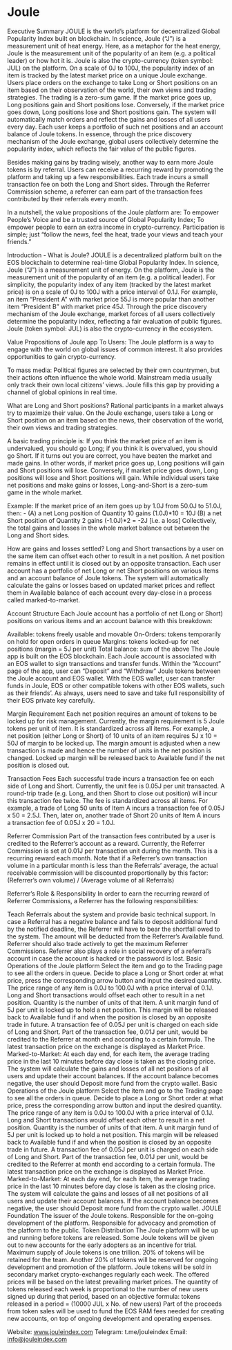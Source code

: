 # Joule

Executive Summary
JOULE is the world’s platform for decentralized Global Popularity Index built on blockchain. In science, Joule (“J”) is a measurement unit of heat energy. Here, as a metaphor for the heat energy, Joule is the measurement unit of the popularity of an item (e.g. a political leader) or how hot it is. Joule is also the crypto-currency (token symbol: JUL) on the platform. On a scale of 0J to 100J, the popularity index of an item is tracked by the latest market price on a unique Joule exchange. Users place orders on the exchange to take Long or Short positions on an item based on their observation of the world, their own views and trading strategies. The trading is a zero-sum game. If the market price goes up, Long positions gain and Short positions lose. Conversely, if the market price goes down, Long positions lose and Short positions gain. The system will automatically match orders and reflect the gains and losses of all users every day. Each user keeps a portfolio of such net positions and an account balance of Joule tokens. In essence, through the price discovery mechanism of the Joule exchange, global users collectively determine the popularity index, which reflects the fair value of the public figures.

Besides making gains by trading wisely, another way to earn more Joule tokens is by referral. Users can receive a recurring reward by promoting the platform and taking up a few responsibilities. Each trade incurs a small transaction fee on both the Long and Short sides. Through the Referrer Commission scheme, a referrer can earn part of the transaction fees contributed by their referrals every month.

In a nutshell, the value propositions of the Joule platform are: To empower People’s Voice and be a trusted source of Global Popularity Index; To empower people to earn an extra income in crypto-currency. Participation is simple; just “follow the news, feel the heat, trade your views and teach your friends.”

Introduction - What is Joule?
JOULE is a decentralized platform built on the EOS blockchain to determine real-time Global Popularity Index. In science, Joule (“J”) is a measurement unit of energy. On the platform, Joule is the measurement unit of the popularity of an item (e.g. a political leader). For simplicity, the popularity index of any item (tracked by the latest market price) is on a scale of 0J to 100J with a price interval of 0.1J. For example, an item “President A” with market price 55J is more popular than another item “President B” with market price 45J. Through the price discovery mechanism of the Joule exchange, market forces of all users collectively determine the popularity index, reflecting a fair evaluation of public figures. Joule (token symbol: JUL) is also the crypto-currency in the ecosystem.

Value Propositions of Joule app
To Users: The Joule platform is a way to engage with the world on global issues of common interest. It also provides opportunities to gain crypto-currency.

To mass media: Political figures are selected by their own countrymen, but their actions often influence the whole world. Mainstream media usually only track their own local citizens’ views. Joule fills this gap by providing a channel of global opinions in real time.

What are Long and Short positions?
Rational participants in a market always try to maximize their value. On the Joule exchange, users take a Long or Short position on an item based on the news, their observation of the world, their own views and trading strategies.

A basic trading principle is: If you think the market price of an item is undervalued, you should go Long; if you think it is overvalued, you should go Short. If it turns out you are correct, you have beaten the market and made gains. In other words, if market price goes up, Long positions will gain and Short positions will lose. Conversely, if market price goes down, Long positions will lose and Short positions will gain. While individual users take net positions and make gains or losses, Long-and-Short is a zero-sum game in the whole market.

Example: If the market price of an item goes up by 1.0J from 50.0J to 51.0J, then: - (A) a net Long position of Quantity 10 gains (1.0J)*10 = 10J (B) a net Short position of Quantity 2 gains (-1.0J)*2 = -2J [i.e. a loss] Collectively, the total gains and losses in the whole market balance out between the Long and Short sides.

How are gains and losses settled?
Long and Short transactions by a user on the same item can offset each other to result in a net position. A net position remains in effect until it is closed out by an opposite transaction. Each user account has a portfolio of net Long or net Short positions on various items and an account balance of Joule tokens. The system will automatically calculate the gains or losses based on updated market prices and reflect them in Available balance of each account every day-close in a process called marked-to-market.

Account Structure
Each Joule account has a portfolio of net (Long or Short) positions on various items and an account balance with this breakdown:

Available: tokens freely usable and movable
On-Orders: tokens temporarily on hold for open orders in queue
Margins: tokens locked-up for net positions (margin = 5J per unit)
Total balance: sum of the above
The Joule app is built on the EOS blockchain. Each Joule account is associated with an EOS wallet to sign transactions and transfer funds. Within the “Account” page of the app, user can “Deposit” and “Withdraw” Joule tokens between the Joule account and EOS wallet. With the EOS wallet, user can transfer funds in Joule, EOS or other compatible tokens with other EOS wallets, such as their friends’. As always, users need to save and take full responsibility of their EOS private key carefully.

Margin Requirement
Each net position requires an amount of tokens to be locked up for risk management. Currently, the margin requirement is 5 Joule tokens per unit of item. It is standardized across all items. For example, a net position (either Long or Short) of 10 units of an item requires 5J x 10 = 50J of margin to be locked up. The margin amount is adjusted when a new transaction is made and hence the number of units in the net position is changed. Locked up margin will be released back to Available fund if the net position is closed out.

Transaction Fees
Each successful trade incurs a transaction fee on each side of Long and Short. Currently, the unit fee is 0.05J per unit transacted. A round-trip trade (e.g. Long, and then Short to close out position) will incur this transaction fee twice. The fee is standardized across all items. For example, a trade of Long 50 units of Item A incurs a transaction fee of 0.05J x 50 = 2.5J. Then, later on, another trade of Short 20 units of Item A incurs a transaction fee of 0.05J x 20 = 1.0J.

Referrer Commission
Part of the transaction fees contributed by a user is credited to the Referrer’s account as a reward. Currently, the Referrer Commission is set at 0.01J per transaction unit during the month. This is a recurring reward each month. Note that if a Referrer’s own transaction volume in a particular month is less than the Referrals’ average, the actual receivable commission will be discounted proportionally by this factor: (Referrer’s own volume) / (Average volume of all Referrals)

Referrer’s Role & Responsibility
In order to earn the recurring reward of Referrer Commissions, a Referrer has the following responsibilities:

Teach Referrals about the system and provide basic technical support.
In case a Referral has a negative balance and fails to deposit additional fund by the notified deadline, the Referrer will have to bear the shortfall owed to the system. The amount will be deducted from the Referrer’s Available fund.
Referrer should also trade actively to get the maximum Referrer Commissions.
Referrer also plays a role in social recovery of a referral’s account in case the account is hacked or the password is lost.
Basic Operations of the Joule platform
Select the item and go to the Trading page to see all the orders in queue. Decide to place a Long or Short order at what price, press the corresponding arrow button and input the desired quantity. The price range of any item is 0.0J to 100.0J with a price interval of 0.1J.
Long and Short transactions would offset each other to result in a net position. Quantity is the number of units of that item.
A unit margin fund of 5J per unit is locked up to hold a net position. This margin will be released back to Available fund if and when the position is closed by an opposite trade in future.
A transaction fee of 0.05J per unit is charged on each side of Long and Short. Part of the transaction fee, 0.01J per unit, would be credited to the Referrer at month end according to a certain formula.
The latest transaction price on the exchange is displayed as Market Price.
Marked-to-Market: At each day end, for each item, the average trading price in the last 10 minutes before day close is taken as the closing price. The system will calculate the gains and losses of all net positions of all users and update their account balances.
If the account balance becomes negative, the user should Deposit more fund from the crypto wallet.
Basic Operations of the Joule platform
Select the item and go to the Trading page to see all the orders in queue. Decide to place a Long or Short order at what price, press the corresponding arrow button and input the desired quantity. The price range of any item is 0.0J to 100.0J with a price interval of 0.1J.
Long and Short transactions would offset each other to result in a net position. Quantity is the number of units of that item.
A unit margin fund of 5J per unit is locked up to hold a net position. This margin will be released back to Available fund if and when the position is closed by an opposite trade in future.
A transaction fee of 0.05J per unit is charged on each side of Long and Short. Part of the transaction fee, 0.01J per unit, would be credited to the Referrer at month end according to a certain formula.
The latest transaction price on the exchange is displayed as Market Price.
Marked-to-Market: At each day end, for each item, the average trading price in the last 10 minutes before day close is taken as the closing price. The system will calculate the gains and losses of all net positions of all users and update their account balances.
If the account balance becomes negative, the user should Deposit more fund from the crypto wallet.
JOULE Foundation
The issuer of the Joule tokens.
Responsible for the on-going development of the platform.
Responsible for advocacy and promotion of the platform to the public.
Token Distribution
The Joule platform will be up and running before tokens are released.
Some Joule tokens will be given out to new accounts for the early adopters as an incentive for trial.
Maximum supply of Joule tokens is one trillion. 20% of tokens will be retained for the team. Another 20% of tokens will be reserved for ongoing development and promotion of the platform.
Joule tokens will be sold in secondary market crypto-exchanges regularly each week. The offered prices will be based on the latest prevailing market prices. The quantity of tokens released each week is proportional to the number of new users signed up during that period, based on an objective formula: tokens released in a period = (10000 JUL x No. of new users)
Part of the proceeds from token sales will be used to fund the EOS RAM fees needed for creating new accounts, on top of ongoing development and operating expenses.

Website: www.jouleindex.com
Telegram: t.me/jouleindex
Email: info@jouleindex.com
